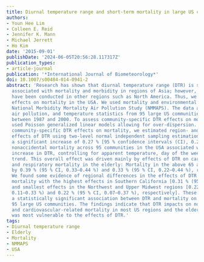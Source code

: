 ```yaml
---
title: Diurnal temperature range and short-term mortality in large US communities
authors:
- Youn Hee Lim
- Colleen E. Reid
- Jennifer K. Mann
- Michael Jerrett
- Ho Kim
date: '2015-09-01'
publishDate: '2024-06-05T20:56:28.117317Z'
publication_types:
- article-journal
publication: '*International Journal of Biometeorology*'
doi: 10.1007/s00484-014-0941-2
abstract: 'Research has shown that diurnal temperature range (DTR) is significantly
  associated with mortality and morbidity in regions of Asia; however, few studies
  have been conducted in other regions such as North America. Thus, we examined DTR
  effects on mortality in the USA. We used mortality and environmental data from the
  National Morbidity Mortality Air Pollution Study (NMMAPS). The data are daily mortality,
  air pollution, and temperature statistics from 95 large US communities collected
  between 1987 and 2000. To assess community-specific DTR effects on mortality, we
  used Poisson generalized linear models allowing for over-dispersion. After assessing
  community-specific DTR effects on mortality, we estimated region- and age-specific
  effects of DTR using two-level normal independent sampling estimation. We found
  a significant increase of 0.27 % [95 % confidence intervals (CI), 0.24–0.30 %] in
  nonaccidental mortality across 95 communities in the USA associated with a 1 °C
  increase in DTR, controlling for apparent temperature, day of the week, and time
  trend. This overall effect was driven mainly by effects of DTR on cardiovascular
  and respiratory mortality in the elderly: Mortality in the above 65 age group increased
  by 0.39 % (95 % CI, 0.33–0.44 %) and 0.33 % (95 % CI, 0.22–0.44 %), respectively.
  We found some evidence of regional differences in the effects of DTR on nonaccidental
  mortality with the highest effects in Southern California [0.31 % (95 % CI, 0.21–0.42 %)]
  and smallest effects in the Northwest and Upper Midwest regions [0.22 % (95 % CI,
  0.11–0.33 %) and 0.22 % (95 % CI, 0.07–0.37 %), respectively]. These results indicate
  a statistically significant association between DTR and mortality on average for
  95 large US communities. The findings indicate that DTR impacts on nonaccidental
  and cardiovascular-related mortality in most US regions and the elderly population
  was most vulnerable to the effects of DTR.'
tags:
- Diurnal temperature range
- Elderly
- Mortality
- NMMAPS
- USA
---
```

